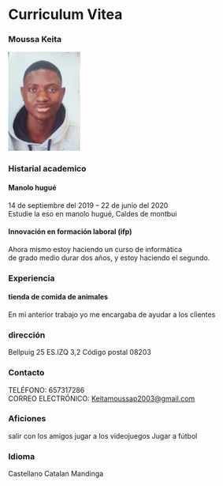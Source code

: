 # Curriculum Vitea
### Moussa Keita
<img src="20201024_181039-1.jpg" with="100px" height="200"> <br>
### Histarial academico <br>
#### Manolo hugué <br>
14 de septiembre del 2019 – 22 de junio del 2020 <br>
Estudie la eso en manolo hugué, Caldes de montbui <br>
#### Innovación en formación laboral (ifp) <br>
Ahora mismo estoy haciendo un curso de informática <br> 
de grado medio durar dos años,  y estoy haciendo el segundo. <br>
### Experiencia 
#### tienda de comida de animales
En mi anterior trabajo yo me encargaba de ayudar  a los clientes
### dirección
Bellpuig 25 ES.IZQ 3,2
Código postal
08203
### Contacto
TELÉFONO:
657317286 </br>
CORREO ELECTRÓNICO:
Keitamoussap2003@gmail.com
### Aficiones
salir con los amigos
jugar a los videojuegos
Jugar a fútbol
### Idioma
Castellano
Catalan
Mandinga


